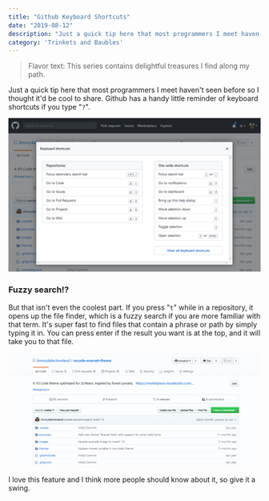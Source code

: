 ```yaml
---
title: "Github Keyboard Shortcuts"
date: "2019-08-12"
description: "Just a quick tip here that most programmers I meet haven't seen before so I thought it'd be cool to share."
category: 'Trinkets and Baubles'
---
```


> Flavor text: This series contains delightful treasures I find along my path. 

Just a quick tip here that most programmers I meet haven't seen before so I thought it'd be cool to share. Github has a handy little reminder of keyboard shortcuts if you type "`?`".

![](./github-shortcuts.png)

### Fuzzy search!?
But that isn't even the coolest part. If you press "`t`" while in a repository, it opens up the file finder, which is a fuzzy search if you are more familiar with that term. It's super fast to find files that contain a phrase or path by simply typing it in. You can press enter if the result you want is at the top, and it will take you to that file.

![](./github-file-finder-shortcut.gif)

I love this feature and I think more people should know about it, so give it a swing.